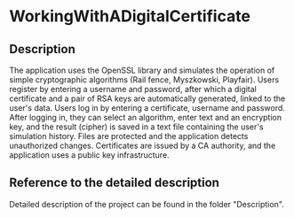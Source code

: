 # WorkingWithADigitalCertificate
## Description
The application uses the OpenSSL library and simulates the operation of simple cryptographic algorithms (Rail fence, Myszkowski, Playfair). Users register by entering a username and password, after which a digital certificate and a pair of RSA keys are automatically generated, linked to the user's data. Users log in by entering a certificate, username and password. After logging in, they can select an algorithm, enter text and an encryption key, and the result (cipher) is saved in a text file containing the user's simulation history. Files are protected and the application detects unauthorized changes. Certificates are issued by a CA authority, and the application uses a public key infrastructure.
## Reference to the detailed description
Detailed description of the project can be found in the folder "Description".
